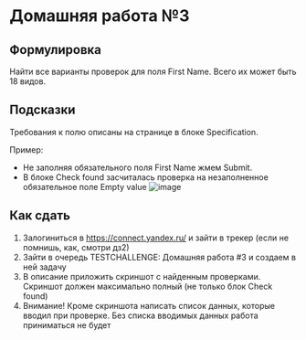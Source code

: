 # Домашняя работа №3

## Формулировка
Найти все варианты проверок для поля First Name. Всего их может быть 18 видов.

## Подсказки
Требования к полю описаны на странице в блоке Specification.

Пример:
- Не заполняя обязательного поля First Name жмем Submit.
- В блоке Check found засчиталась проверка на незаполненное обязательное поле Empty value
![image](https://user-images.githubusercontent.com/1654243/37397546-b8e38d90-279d-11e8-83c9-a30fca5e5f2a.png)

## Как сдать
1. Залогиниться в  https://connect.yandex.ru/ и зайти в трекер (если не помнишь, как, смотри дз2)
2. Зайти в очередь TESTCHALLENGE: Домашняя работа #3 и создаем в ней задачу
3. В описание приложить скриншот с найденным проверками. Скриншот должен максимально полный (не только блок Check found)
4. Внимание! Кроме скриншота написать список данных, которые вводил при проверке. Без списка вводимых данных работа приниматься не будет
